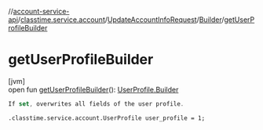 //[account-service-api](../../../../index.md)/[classtime.service.account](../../index.md)/[UpdateAccountInfoRequest](../index.md)/[Builder](index.md)/[getUserProfileBuilder](get-user-profile-builder.md)

# getUserProfileBuilder

[jvm]\
open fun [getUserProfileBuilder](get-user-profile-builder.md)(): [UserProfile.Builder](../../-user-profile/-builder/index.md)

```kotlin
If set, overwrites all fields of the user profile.

```
`.classtime.service.account.UserProfile user_profile = 1;`
